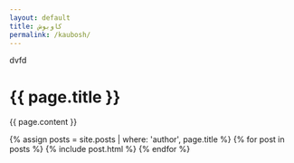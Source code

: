 ```yaml
---
layout: default
title: کاوبوش
permalink: /kaubosh/
---
```


dvfd


<h1 class="">{{ page.title }}</h1>
<div class="bio">{{ page.content }}</div>

{% assign posts = site.posts | where: 'author', page.title %}
{% for post in posts %}
  {% include post.html %}
{% endfor %}